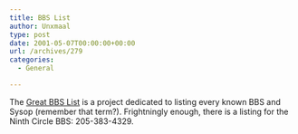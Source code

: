 ```yaml
---
title: BBS List
author: Unxmaal
type: post
date: 2001-05-07T00:00:00+00:00
url: /archives/279
categories:
  - General

---
```

The <A HREF="http://pfarm.hostnet.net/">Great BBS List</A> is a project dedicated to listing every known BBS and Sysop (remember that term?). Frightningly enough, there is a listing for the Ninth Circle BBS: 205-383-4329.